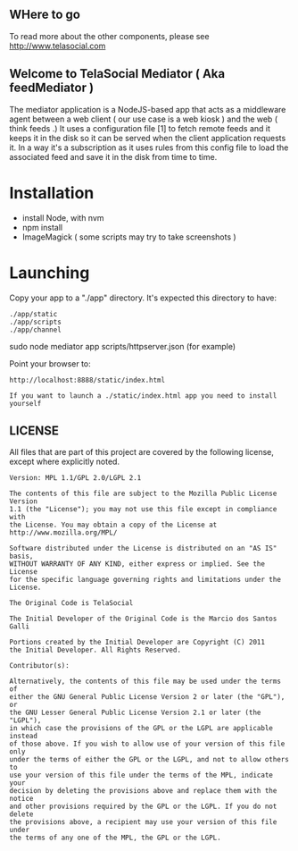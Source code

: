 ## WHere to go 

To read more about the other components, please see http://www.telasocial.com

## Welcome to TelaSocial Mediator ( Aka feedMediator ) 

The mediator application is a NodeJS-based app that acts as a middleware agent between a web client ( our use case is a web kiosk ) and the web ( think feeds .) It uses a configuration file [1] to fetch remote feeds and it keeps it in the disk so it can be served when the client application requests it. In a way it's a subscription as it uses rules from this config file to load the associated feed and save it in the disk from time to time. 

# Installation

* install Node, with nvm 
* npm install
* ImageMagick ( some scripts may try to take screenshots ) 

# Launching  

Copy your app to a "./app" directory. It's expected this directory to have: 

    ./app/static
    ./app/scripts
    ./app/channel

sudo node mediator app scripts/httpserver.json (for example)

Point your browser to: 

    http://localhost:8888/static/index.html
   
    If you want to launch a ./static/index.html app you need to install yourself

## LICENSE

All files that are part of this project are covered by the following
license, except where explicitly noted.

    Version: MPL 1.1/GPL 2.0/LGPL 2.1

    The contents of this file are subject to the Mozilla Public License Version
    1.1 (the "License"); you may not use this file except in compliance with
    the License. You may obtain a copy of the License at
    http://www.mozilla.org/MPL/

    Software distributed under the License is distributed on an "AS IS" basis,
    WITHOUT WARRANTY OF ANY KIND, either express or implied. See the License
    for the specific language governing rights and limitations under the
    License.

    The Original Code is TelaSocial

    The Initial Developer of the Original Code is the Marcio dos Santos Galli 

    Portions created by the Initial Developer are Copyright (C) 2011
    the Initial Developer. All Rights Reserved.

    Contributor(s):

    Alternatively, the contents of this file may be used under the terms of
    either the GNU General Public License Version 2 or later (the "GPL"), or
    the GNU Lesser General Public License Version 2.1 or later (the "LGPL"),
    in which case the provisions of the GPL or the LGPL are applicable instead
    of those above. If you wish to allow use of your version of this file only
    under the terms of either the GPL or the LGPL, and not to allow others to
    use your version of this file under the terms of the MPL, indicate your
    decision by deleting the provisions above and replace them with the notice
    and other provisions required by the GPL or the LGPL. If you do not delete
    the provisions above, a recipient may use your version of this file under
    the terms of any one of the MPL, the GPL or the LGPL.
